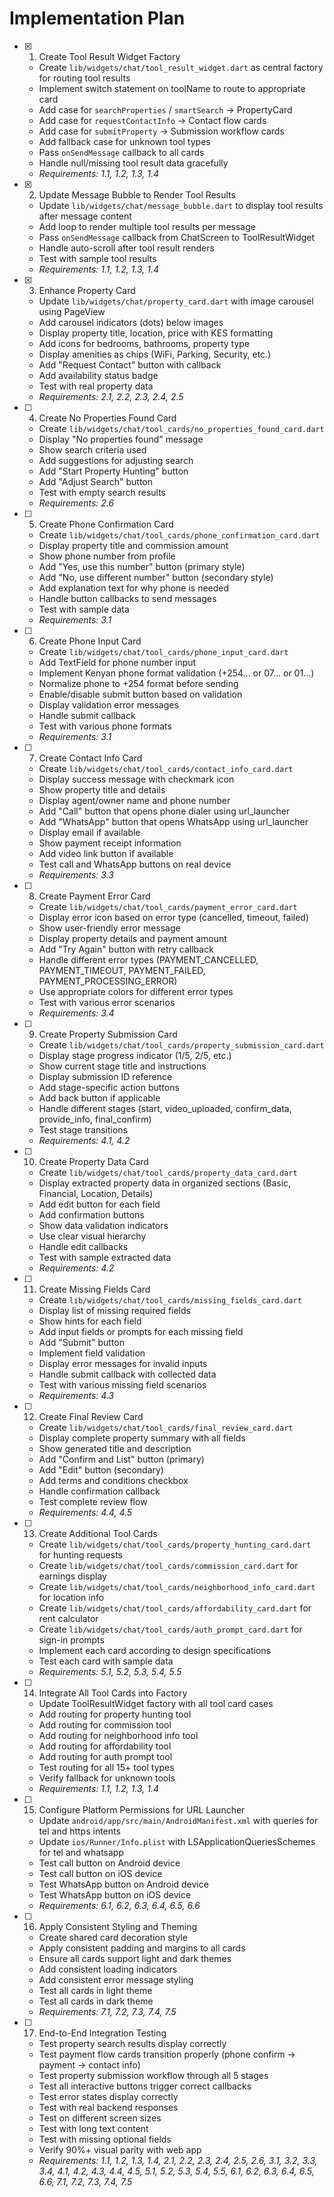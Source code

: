 # Implementation Plan

- [x] 1. Create Tool Result Widget Factory





  - Create `lib/widgets/chat/tool_result_widget.dart` as central factory for routing tool results
  - Implement switch statement on toolName to route to appropriate card
  - Add case for `searchProperties` / `smartSearch` → PropertyCard
  - Add case for `requestContactInfo` → Contact flow cards
  - Add case for `submitProperty` → Submission workflow cards
  - Add fallback case for unknown tool types
  - Pass `onSendMessage` callback to all cards
  - Handle null/missing tool result data gracefully
  - _Requirements: 1.1, 1.2, 1.3, 1.4_

- [x] 2. Update Message Bubble to Render Tool Results





  - Update `lib/widgets/chat/message_bubble.dart` to display tool results after message content
  - Add loop to render multiple tool results per message
  - Pass `onSendMessage` callback from ChatScreen to ToolResultWidget
  - Handle auto-scroll after tool result renders
  - Test with sample tool results
  - _Requirements: 1.1, 1.2, 1.3, 1.4_

- [x] 3. Enhance Property Card





  - Update `lib/widgets/chat/property_card.dart` with image carousel using PageView
  - Add carousel indicators (dots) below images
  - Display property title, location, price with KES formatting
  - Add icons for bedrooms, bathrooms, property type
  - Display amenities as chips (WiFi, Parking, Security, etc.)
  - Add "Request Contact" button with callback
  - Add availability status badge
  - Test with real property data
  - _Requirements: 2.1, 2.2, 2.3, 2.4, 2.5_

- [ ] 4. Create No Properties Found Card
  - Create `lib/widgets/chat/tool_cards/no_properties_found_card.dart`
  - Display "No properties found" message
  - Show search criteria used
  - Add suggestions for adjusting search
  - Add "Start Property Hunting" button
  - Add "Adjust Search" button
  - Test with empty search results
  - _Requirements: 2.6_

- [ ] 5. Create Phone Confirmation Card
  - Create `lib/widgets/chat/tool_cards/phone_confirmation_card.dart`
  - Display property title and commission amount
  - Show phone number from profile
  - Add "Yes, use this number" button (primary style)
  - Add "No, use different number" button (secondary style)
  - Add explanation text for why phone is needed
  - Handle button callbacks to send messages
  - Test with sample data
  - _Requirements: 3.1_

- [ ] 6. Create Phone Input Card
  - Create `lib/widgets/chat/tool_cards/phone_input_card.dart`
  - Add TextField for phone number input
  - Implement Kenyan phone format validation (+254... or 07... or 01...)
  - Normalize phone to +254 format before sending
  - Enable/disable submit button based on validation
  - Display validation error messages
  - Handle submit callback
  - Test with various phone formats
  - _Requirements: 3.1_

- [ ] 7. Create Contact Info Card
  - Create `lib/widgets/chat/tool_cards/contact_info_card.dart`
  - Display success message with checkmark icon
  - Show property title and details
  - Display agent/owner name and phone number
  - Add "Call" button that opens phone dialer using url_launcher
  - Add "WhatsApp" button that opens WhatsApp using url_launcher
  - Display email if available
  - Show payment receipt information
  - Add video link button if available
  - Test call and WhatsApp buttons on real device
  - _Requirements: 3.3_

- [ ] 8. Create Payment Error Card
  - Create `lib/widgets/chat/tool_cards/payment_error_card.dart`
  - Display error icon based on error type (cancelled, timeout, failed)
  - Show user-friendly error message
  - Display property details and payment amount
  - Add "Try Again" button with retry callback
  - Handle different error types (PAYMENT_CANCELLED, PAYMENT_TIMEOUT, PAYMENT_FAILED, PAYMENT_PROCESSING_ERROR)
  - Use appropriate colors for different error types
  - Test with various error scenarios
  - _Requirements: 3.4_

- [ ] 9. Create Property Submission Card
  - Create `lib/widgets/chat/tool_cards/property_submission_card.dart`
  - Display stage progress indicator (1/5, 2/5, etc.)
  - Show current stage title and instructions
  - Display submission ID reference
  - Add stage-specific action buttons
  - Add back button if applicable
  - Handle different stages (start, video_uploaded, confirm_data, provide_info, final_confirm)
  - Test stage transitions
  - _Requirements: 4.1, 4.2_

- [ ] 10. Create Property Data Card
  - Create `lib/widgets/chat/tool_cards/property_data_card.dart`
  - Display extracted property data in organized sections (Basic, Financial, Location, Details)
  - Add edit button for each field
  - Add confirmation buttons
  - Show data validation indicators
  - Use clear visual hierarchy
  - Handle edit callbacks
  - Test with sample extracted data
  - _Requirements: 4.2_

- [ ] 11. Create Missing Fields Card
  - Create `lib/widgets/chat/tool_cards/missing_fields_card.dart`
  - Display list of missing required fields
  - Show hints for each field
  - Add input fields or prompts for each missing field
  - Add "Submit" button
  - Implement field validation
  - Display error messages for invalid inputs
  - Handle submit callback with collected data
  - Test with various missing field scenarios
  - _Requirements: 4.3_

- [ ] 12. Create Final Review Card
  - Create `lib/widgets/chat/tool_cards/final_review_card.dart`
  - Display complete property summary with all fields
  - Show generated title and description
  - Add "Confirm and List" button (primary)
  - Add "Edit" button (secondary)
  - Add terms and conditions checkbox
  - Handle confirmation callback
  - Test complete review flow
  - _Requirements: 4.4, 4.5_

- [ ] 13. Create Additional Tool Cards
  - Create `lib/widgets/chat/tool_cards/property_hunting_card.dart` for hunting requests
  - Create `lib/widgets/chat/tool_cards/commission_card.dart` for earnings display
  - Create `lib/widgets/chat/tool_cards/neighborhood_info_card.dart` for location info
  - Create `lib/widgets/chat/tool_cards/affordability_card.dart` for rent calculator
  - Create `lib/widgets/chat/tool_cards/auth_prompt_card.dart` for sign-in prompts
  - Implement each card according to design specifications
  - Test each card with sample data
  - _Requirements: 5.1, 5.2, 5.3, 5.4, 5.5_

- [ ] 14. Integrate All Tool Cards into Factory
  - Update ToolResultWidget factory with all tool card cases
  - Add routing for property hunting tool
  - Add routing for commission tool
  - Add routing for neighborhood info tool
  - Add routing for affordability tool
  - Add routing for auth prompt tool
  - Test routing for all 15+ tool types
  - Verify fallback for unknown tools
  - _Requirements: 1.1, 1.2, 1.3, 1.4_

- [ ] 15. Configure Platform Permissions for URL Launcher
  - Update `android/app/src/main/AndroidManifest.xml` with queries for tel and https intents
  - Update `ios/Runner/Info.plist` with LSApplicationQueriesSchemes for tel and whatsapp
  - Test call button on Android device
  - Test call button on iOS device
  - Test WhatsApp button on Android device
  - Test WhatsApp button on iOS device
  - _Requirements: 6.1, 6.2, 6.3, 6.4, 6.5, 6.6_

- [ ] 16. Apply Consistent Styling and Theming
  - Create shared card decoration style
  - Apply consistent padding and margins to all cards
  - Ensure all cards support light and dark themes
  - Add consistent loading indicators
  - Add consistent error message styling
  - Test all cards in light theme
  - Test all cards in dark theme
  - _Requirements: 7.1, 7.2, 7.3, 7.4, 7.5_

- [ ] 17. End-to-End Integration Testing
  - Test property search results display correctly
  - Test payment flow cards transition properly (phone confirm → payment → contact info)
  - Test property submission workflow through all 5 stages
  - Test all interactive buttons trigger correct callbacks
  - Test error states display correctly
  - Test with real backend responses
  - Test on different screen sizes
  - Test with long text content
  - Test with missing optional fields
  - Verify 90%+ visual parity with web app
  - _Requirements: 1.1, 1.2, 1.3, 1.4, 2.1, 2.2, 2.3, 2.4, 2.5, 2.6, 3.1, 3.2, 3.3, 3.4, 4.1, 4.2, 4.3, 4.4, 4.5, 5.1, 5.2, 5.3, 5.4, 5.5, 6.1, 6.2, 6.3, 6.4, 6.5, 6.6, 7.1, 7.2, 7.3, 7.4, 7.5_
